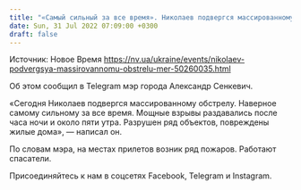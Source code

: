 ```yaml
---
title: "«Самый сильный за все время». Николаев подвергся массированному обстрелу — мэр"
date: Sun, 31 Jul 2022 07:09:00 +0300
draft: false
---
```

Источник: Новое Время https://nv.ua/ukraine/events/nikolaev-podvergsya-massirovannomu-obstrelu-mer-50260035.html


Об этом сообщил в Telegram мэр города Александр Сенкевич.

«Сегодня Николаев подвергся массированному обстрелу. Наверное самому сильному за все время. Мощные взрывы раздавались после часа ночи и около пяти утра. Разрушен ряд объектов, повреждены жилые дома», — написал он.

По словам мэра, на местах прилетов возник ряд пожаров. Работают спасатели.

Присоединяйтесь к нам в соцсетях Facebook, Telegram и Instagram.

